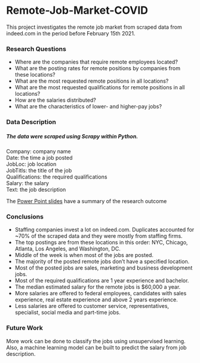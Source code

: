 # Remote-Job-Market-COVID
This project investigates the remote job market from scraped data from indeed.com in the period before February 15th 2021.

### Research Questions
- Where are the companies that require remote employees located?
- What are the posting rates for remote positions by companies from these locations?
- What are the most requested remote positions in all locations?
- What are the most requested qualifications for remote positions in all locations?
- How are the salaries distributed?
- What are the characteristics of lower- and higher-pay jobs?

### Data Description
##### The data were scraped using Scrapy within Python.
Company: company name <br>
Date: the time a job posted <br>
JobLoc: job location <br>
JobTitls: the title of the job <br>
Qualifications: the required qualifications <br>
Salary: the salary <br>
Text: the job description <br>

The [Power Point slides](https://github.com/iba13001/Remote-Job-Market/blob/main/RemoteJobMarketCOVID.pptx) have a summary of the research outcome

### Conclusions
- Staffing companies invest a lot on indeed.com. Duplicates accounted for ~70% of the scraped data and they were mostly from staffing firms.
- The top postings are from these locations in this order: NYC, Chicago, Atlanta, Los Angeles, and Washington, DC.
- Middle of the week is when most of the jobs are posted.
- The majority of the posted remote jobs don’t have a specified location.
- Most of the posted jobs are sales, marketing and business development jobs.
- Most of the required qualifications are 1 year experience and bachelor.
- The median estimated salary for the remote jobs is $60,000 a year.
- More salaries are offered to federal employees, candidates with sales experience, real estate experience and above 2 years experience.
- Less salaries are offered to customer service, representatives, specialist, social media and part-time jobs.

### Future Work
More work can be done to classify the jobs using unsupervised learning. Also, a machine learning model can be built to predict the salary from job description.

